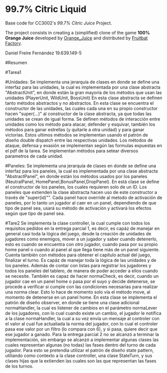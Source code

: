 <!-- 1.0.3-b1 -->
# 99.7% Citric Liquid

Base code for CC3002's *99.7% Citric Juice* Project.

The project consists in creating a (simplified) clone of the game **100% Orange Juice**
developed by [Orange_Juice](http://daidai.moo.jp) and distributed by 
[Fruitbat Factory](https://fruitbatfactory.com).

Daniel Freire Fernández
19.639.149-5

#Resumen

#Tarea1

#Unidades:
Se implementa una jerarquía de clases en donde se define una interfaz para las unidades, la cual es implementada por una clase abstracta "AbstractUnit", en donde están la gran mayoría de los métodos que usan las unidades (PlayerUnit, WildUnit, BossUnit)
En esta clase abstracta se definen tanto métodos abstractos y no abstractos.
En esta clase se encuentra el constructor de las unidades, las cuales cada una en su propio constructor hacen "super(...)" al constructor de la clase abstracta, ya que todas las unidades se crean de igual forma.
Se definen métodos de interacción entre unidades como los método para atacar, defender y esquivar, también los métodos para ganar estrellas (y quitarle a otra unidad) y para ganar victorias.
Estos ultimos métodos se implementan usando el patrón de diseño double dispatch entre las respectivas unidades.
Los métodos de ataque, defensa y evasión se implementan según las formulas expuestas en el pdf de la tarea.
Se implementan métodos para setear diversos parametros de cada unidad.

#Paneles:
Se implementa una jerarquía de clases en donde se define una interfaz para los paneles, la cual es implementada por una clase abstracta "AbstractPanel",
en donde están los métodos usados por los paneles (NeutralPanel, HomePanel,BonusPanel,DropPanel).
En está clase se define el constructor de los paneles, los cuales requieren solo de un ID. Los paneles que extienden la clase abstracta hacen uso de este constructor a través de "super(id)"".
Cada panel hace override al metodo de activación de paneles, por lo tanto un jugador al caer en un panel, dependiendo de que tipo de panel sea, usará su método de activación y activará los efectos según que tipo de panel sea.



#Tare2
Se implementa la clase controller, la cual cumple con todos los requisitos pedidos en la entrega parcial 1, es decir, es capáz de manejar en general casi toda la lógica del juego, desde la creación de unidades de jugadores como enemigos, mover a un jugador y saber cuando detenerlo, esto es cuando se encuentra con otro jugador, cuando pasa por su propio home panel o cuando al panel al que llega tiene más de un panel siguiente.
Cuenta también con métodos para obtener el capítulo actual del juego, finalizar el turno.
Es capáz de manejar toda la lógica de las unidades y de los paneles. Además de contar con listas para registrar los jugadores y todos los paneles del tablero, de manera de poder acceder a ellos cuando se necesite.
También es capaz de hacer normaCheck, es decir, cuando un jugador cae en un panel home o pasa por el suyo y decide detenerse, se procede a verificar si cumple con las condiciones necesarias para realizar una norma clear. Esto lo hace de momento solo vía el método move, al momento de detenerse en un panel home.
En esta clase se implementa el patrón de diseño observer, en donde se tiene una clase adicional normaHandler, la cual es listener de cambios en el parámetro normaLever de los jugadores, con lo cual cuando existe un cambio, el jugador le notifica a la clase normaHandler, la cual a su vez envía un mensaje al controler con el valor al cual fue actualiada la norma del jugador, con lo cual el controler pasa ese valor por un filtro (lo compara con 6), y si pasa, quiere decir que ese jugador a ganado.
Para la entrega parcial 2 no se alcanzó a terminar la implementación, sin embargo se alcanzó a implementar algunas clases las cuales representan algunas (no todas) las fases dentro del turno de cada jugador. 
Para esto se pretendía utilizar el patrón de diseño state pattern, utiliando como contexto a la clase controller, una clase StateTurn, y sus clases hijas que la extienden las cuales son las que representan las fases de los turnos.
 
